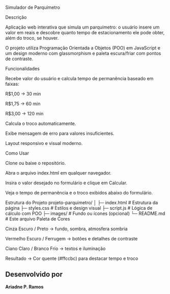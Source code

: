Simulador de Parquímetro






Descrição

Aplicação web interativa que simula um parquímetro: o usuário insere um valor em reais e descobre quanto tempo de estacionamento ele pode obter, além do troco, se houver.

O projeto utiliza Programação Orientada a Objetos (POO) em JavaScript e um design moderno com glassmorphism e paleta escura/friar com pontos de contraste.

Funcionalidades

Recebe valor do usuário e calcula tempo de permanência baseado em faixas:

R$1,00 → 30 min

R$1,75 → 60 min

R$3,00 → 120 min

Calcula o troco automaticamente.

Exibe mensagem de erro para valores insuficientes.

Layout responsivo e visual moderno.

Como Usar

Clone ou baixe o repositório.

Abra o arquivo index.html em qualquer navegador.

Insira o valor desejado no formulário e clique em Calcular.

Veja o tempo de permanência e o troco exibidos abaixo do formulário.

Estrutura do Projeto
projeto-parquimetro/
│
├─ index.html       # Estrutura da página
├─ styles.css       # Estilos e design visual
├─ script.js        # Lógica de cálculo com POO
├─ images/          # Fundo ou ícones (opcional)
└─ README.md        # Este arquivo
Paleta de Cores

Cinza Escuro / Preto → fundo, sombra, atmosfera sombria

Vermelho Escuro / Ferrugem → botões e detalhes de contraste

Ciano Claro / Branco Frio → textos e iluminação

Resultado → Cor quente (#ffccbc) para destacar tempo e troco

## Desenvolvido por
**Ariadne P. Ramos**
